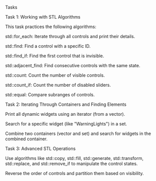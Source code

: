 Tasks

Task 1: Working with STL Algorithms

This task practices the following algorithms:

std::for_each: Iterate through all controls and print their details.

std::find: Find a control with a specific ID.

std::find_if: Find the first control that is invisible.

std::adjacent_find: Find consecutive controls with the same state.

std::count: Count the number of visible controls.

std::count_if: Count the number of disabled sliders.

std::equal: Compare subranges of controls.

Task 2: Iterating Through Containers and Finding Elements

Print all dynamic widgets using an iterator (from a vector).

Search for a specific widget (like "WarningLights") in a set.

Combine two containers (vector and set) and search for widgets in the combined container.

Task 3: Advanced STL Operations

Use algorithms like std::copy, std::fill, std::generate, std::transform, std::replace, and std::remove_if to manipulate the control states.

Reverse the order of controls and partition them based on visibility.
